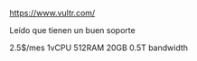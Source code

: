 https://www.vultr.com/

Leído que tienen un buen soporte

2.5$/mes 1vCPU 512RAM 20GB 0.5T bandwidth

